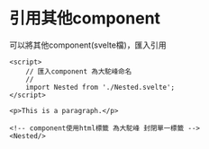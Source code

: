 # 引用其他component

可以將其他component(svelte檔)，匯入引用

```svelte
<script>
    // 匯入component 為大駝峰命名
    // 
    import Nested from './Nested.svelte';
</script>

<p>This is a paragraph.</p>

<!-- component使用html標籤 為大駝峰 封閉單一標籤 -->
<Nested/>
```
